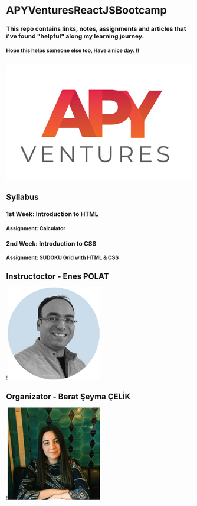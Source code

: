 # APYVenturesReactJSBootcamp


### This repo contains links, notes, assignments and articles that i've found "helpful" along my learning journey.
#### Hope this helps someone else too, Have a nice day. !!

##
![alt text](https://github.com/JosephWesleyanW/APYVenturesReactJSBootcamp/blob/main/img/apy_ventures.png)
##

## Syllabus
### 1st Week: Introduction to HTML
#### Assignment: Calculator
### 2nd Week: Introduction to CSS
#### Assignment: SUDOKU Grid with HTML & CSS



## Instructoctor - Enes POLAT
!<img src="https://github.com/JosephWesleyanW/APYVenturesReactJSBootcamp/blob/main/img/1640611682019.jpg" width="250" height="250">

## Organizator - Berat Şeyma ÇELİK
!<img src="https://github.com/JosephWesleyanW/APYVenturesReactJSBootcamp/blob/main/img/1648202432703.jpg" width="250" height="250">
